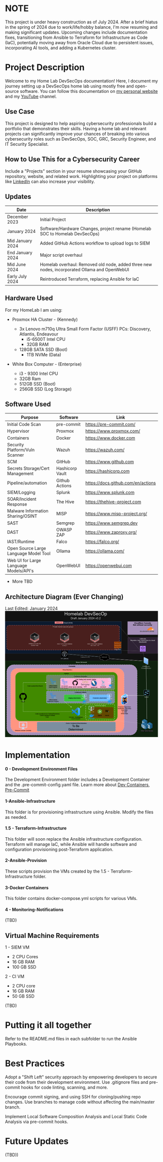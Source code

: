 # NOTE
This project is under heavy construction as of July 2024. After a brief hiatus in the spring of 2024 due to work/life/hobby balance, I'm now resuming and making significant updates. Upcoming changes include documentation fixes, transitioning from Ansible to Terraform for Infrastructure as Code (IaC), potentially moving away from Oracle Cloud due to persistent issues, incorporating AI tools, and adding a Kubernetes cluster.

#  Project Description
Welcome to my Home Lab DevSecOps documentation! Here, I document my journey setting up a DevSecOps home lab using mostly free and open-source software. You can follow this documentation on [my personal website](https://www.initcyber.com) and my [YouTube](https://www.youtube.com/@initcyber) channel.


## Use Case
This project is designed to help aspiring cybersecurity professionals build a portfolio that demonstrates their skills. Having a home lab and relevant projects can significantly improve your chances of breaking into various cybersecurity roles such as DevSecOps, SOC, GRC, Security Engineer, and IT Security Specialist.

## How to Use This for a Cybersecurity Career
Include a "Projects" section in your resume showcasing your GitHub repository, website, and related work. Highlighting your project on platforms like [LinkedIn](https://www.linkedin.com/in/imjustinjohnson/) can also increase your visibility. 

## Updates
| Date             | Description                                                                          |
| ---------------- | ------------------------------------------------------------------------------------ |
| December 2023    | Initial Project                                                                      |
| January 2024     | Software/Hardware Changes, project rename (Homelab SOC to Homelab DevSecOps)         |
| Mid January 2024 | Added GitHub Actions workflow to upload logs to SIEM                                 |
| End January 2024 | 	Major script overhaul                                                               |
| Mid June 2024    | Homelab overhaul: Removed old node, added three new nodes, incorporated Ollama and OpenWebUI    |
| Early July 2024  | Reintroduced Terraform, replacing Ansible for IaC                                    |

## Hardware Used
For my HomeLab I am using:

 - Proxmox HA Cluster - (Kennedy)
   - 3x Lenovo m710q Ultra Small Form Factor (USFF) PCs: Discovery, Atlantis, Endeavour
	 - i5-6500T Intel CPU
	 - 32GB RAM
   - 128GB SATA SSD (Boot)
	 - 1TB NVMe (Data) 

 - White Box Computer - (Enterprise)
     - i3 - 9300 Intel CPU
     - 32GB Ram
     - 512GB SSD (Boot)
     - 256GB SSD (Log Storage)

## Software Used
| Purpose                           | Software          | Link                                                      |
| --------------------------------- | ----------------- | --------------------------------------------------------- |
| Initial Code Scan                 | pre-commit        | https://pre-commit.com/                                   |
| Hypervisor                        | Proxmox           | https://www.proxmox.com/                                  |
| Containers                        | Docker            | https://www.docker.com                                    |
| Security Platform/Vuln Scanner    | Wazuh             | https://wazuh.com/                                        |
| SCM                               | GitHub            | https://www.github.com                                    |
| Secrets Storage/Cert Management   | Hashicorp Vault   | https://hashicorp.com
| Pipeline/automation               | Github Actions    | https://docs.github.com/en/actions                        |
| SIEM/Logging                      | Splunk            | https://www.splunk.com                                    |
| SOAR/Incident Response            | The Hive          | https://thehive-project.com                               |
| Malware Information Sharing/OSINT | MISP              | https://www.misp-project.org/                             |
| SAST                              | Semgrep           | https://www.semgrep.dev                                   |
| DAST                              | OWASP ZAP         | https://www.zaproxy.org/                                  |
| IAST/Runtime                      | Falco             | https://falco.org/                                        |
| Open Source Large Language Model Tool  | Ollama            | https://ollama.com/                                  |
| Web UI for Large Language Models/API's  | OpenWebUI   | https://openwebui.com                                     |

  - More TBD

## Architecture Diagram (Ever Changing)
Last Edited: January 2024
![HomelabDevSecOps](assets/Homelab.png)

# Implementation

#### 0 - Development Environment Files
The Development Environment folder includes a Development Container and the .pre-commit-config.yaml file. Learn more about [Dev Containers](https://code.visualstudio.com/docs/devcontainers/containers),  [Pre-Commit](https://pre-commit.com/) 

#### 1-Ansible-Infrastructure
This folder is for provisioning infrastructure using Ansible. Modify the files as needed.

#### 1.5 - Terraform-Infrastructure
This folder will soon replace the Ansible infrastructure configuration. Terraform will manage IaC, while Ansible will handle software and configuration provisioning post-Terraform application.

#### 2-Ansible-Provision
These scripts provision the VMs created by the 1.5 - Terraform-Infrastructure folder.

#### 3-Docker Containers
This folder contains docker-compose.yml scripts for various VMs.

#### 4 - Monitoring-Notifications
(TBD)

## Virtual Machine Requirements

1 - SIEM VM
 - 2 CPU Cores
 - 16 GB RAM
 - 100 GB SSD

2 - CI VM
 - 2 CPU core
 - 16 GB RAM
 - 50 GB SSD

(TBD)

# Putting it all together

Refer to the README.md files in each subfolder to run the Ansible Playbooks.

# Best Practices
Adopt a "Shift Left" security approach by empowering developers to secure their code from their development environment. Use .gitignore files and pre-commit hooks for code linting, scanning, and more.

Encourage commit signing, and using SSH for cloning/pushing repo changes. Use branches to manage code without affecting the main/master branch.

Implement Local Software Composition Analysis and Local Static Code Analysis via pre-commit hooks.


# Future Updates
(TBD))
